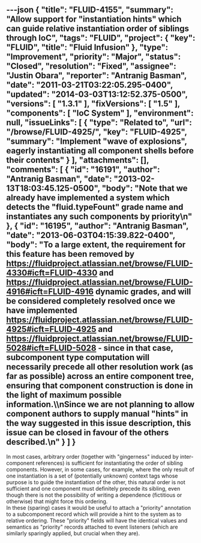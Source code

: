 ---json
{
  "title": "FLUID-4155",
  "summary": "Allow support for \"instantiation hints\" which can guide relative instantiation order of siblings through IoC",
  "tags": "FLUID",
  "project": {
    "key": "FLUID",
    "title": "Fluid Infusion"
  },
  "type": "Improvement",
  "priority": "Major",
  "status": "Closed",
  "resolution": "Fixed",
  "assignee": "Justin Obara",
  "reporter": "Antranig Basman",
  "date": "2011-03-21T03:22:05.295-0400",
  "updated": "2014-03-03T13:12:52.375-0500",
  "versions": [
    "1.3.1"
  ],
  "fixVersions": [
    "1.5"
  ],
  "components": [
    "IoC System"
  ],
  "environment": null,
  "issueLinks": [
    {
      "type": "Related to",
      "url": "/browse/FLUID-4925/",
      "key": "FLUID-4925",
      "summary": "Implement \"wave of explosions\", eagerly instantiating all component shells before their contents"
    }
  ],
  "attachments": [],
  "comments": [
    {
      "id": "16191",
      "author": "Antranig Basman",
      "date": "2013-02-13T18:03:45.125-0500",
      "body": "Note that we already have implemented a system which detects the \"fluid.typeFount\" grade name and instantiates any such components by priority\n"
    },
    {
      "id": "16195",
      "author": "Antranig Basman",
      "date": "2013-06-03T04:15:39.822-0400",
      "body": "To a large extent, the requirement for this feature has been removed by <https://fluidproject.atlassian.net/browse/FLUID-4330#icft=FLUID-4330> and <https://fluidproject.atlassian.net/browse/FLUID-4916#icft=FLUID-4916> dynamic grades, and will be considered completely resolved once we have implemented <https://fluidproject.atlassian.net/browse/FLUID-4925#icft=FLUID-4925> and <https://fluidproject.atlassian.net/browse/FLUID-5028#icft=FLUID-5028> - since in that case, subcomponent type computation will necessarily precede all other resolution work (as far as possible) across an entire component tree, ensuring that component construction is done in the light of maximum possible information.\\\nSince we are not planning to allow component authors to supply manual \"hints\" in the way suggested in this issue description, this issue can be closed in favour of the others described.\n"
    }
  ]
}
---
In most cases, arbitrary order (together with "gingerness" induced by inter-component references) is sufficient for instantiating the order of sibling components. However, in some cases, for example, where the only result of one instantiation is a set of (potentially unknown) context tags whose purpose is to guide the instantiation of the other, this natural order is not sufficient and one component must definitely precede its sibling, even though there is not the possibility of writing a dependence (fictitious or otherwise) that might force this ordering.\
In these (sparing) cases it would be useful to attach a "priority" annotation to a subcomponent record which will provide a hint to the system as to relative ordering. These "priority" fields will have the identical values and semantics as "priority" records attached to event listeners (which are similarly sparingly applied, but crucial when they are).

        